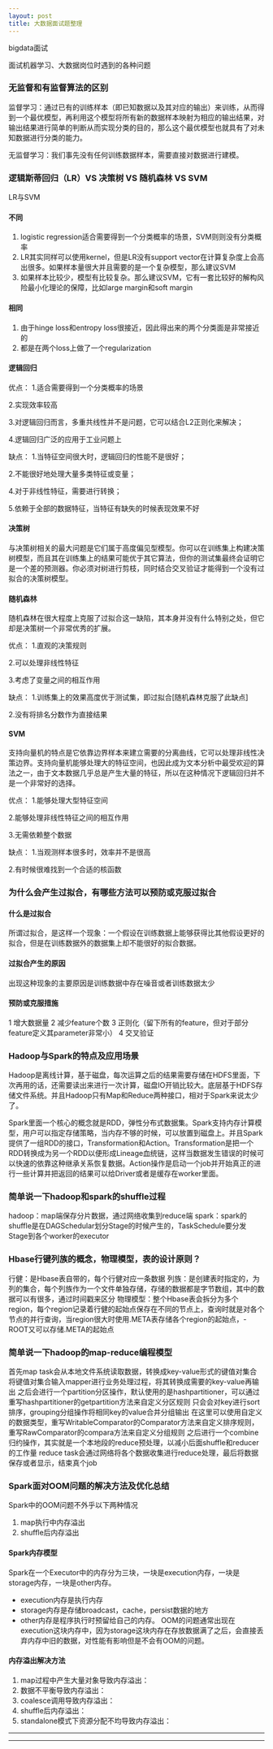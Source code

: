 ```yaml
---
layout: post
title: 大数据面试题整理
---
```


bigdata面试


   面试机器学习、大数据岗位时遇到的各种问题

### 无监督和有监督算法的区别
监督学习：通过已有的训练样本（即已知数据以及其对应的输出）来训练，从而得到一个最优模型，再利用这个模型将所有新的数据样本映射为相应的输出结果，对输出结果进行简单的判断从而实现分类的目的，那么这个最优模型也就具有了对未知数据进行分类的能力。

无监督学习：我们事先没有任何训练数据样本，需要直接对数据进行建模。


### 逻辑斯蒂回归（LR）VS 决策树 VS 随机森林 VS SVM
LR与SVM

#### 不同
1. logistic regression适合需要得到一个分类概率的场景，SVM则则没有分类概率
2. LR其实同样可以使用kernel，但是LR没有support vector在计算复杂度上会高出很多。如果样本量很大并且需要的是一个复杂模型，那么建议SVM
3. 如果样本比较少，模型有比较复杂。那么建议SVM，它有一套比较好的解构风险最小化理论的保障，比如large margin和soft margin

#### 相同
1. 由于hinge loss和entropy loss很接近，因此得出来的两个分类面是非常接近的
2. 都是在两个loss上做了一个regularization

#### 逻辑回归
优点：
1.适合需要得到一个分类概率的场景

2.实现效率较高

3.对逻辑回归而言，多重共线性并不是问题，它可以结合L2正则化来解决；

4.逻辑回归广泛的应用于工业问题上
 
缺点：
1.当特征空间很大时，逻辑回归的性能不是很好；

2.不能很好地处理大量多类特征或变量；

4.对于非线性特征，需要进行转换；

5.依赖于全部的数据特征，当特征有缺失的时候表现效果不好

#### 决策树
与决策树相关的最大问题是它们属于高度偏见型模型。你可以在训练集上构建决策树模型，而且其在训练集上的结果可能优于其它算法，但你的测试集最终会证明它是一个差的预测器。你必须对树进行剪枝，同时结合交叉验证才能得到一个没有过拟合的决策树模型。

#### 随机森林
随机森林在很大程度上克服了过拟合这一缺陷，其本身并没有什么特别之处，但它却是决策树一个非常优秀的扩展。

优点：
1.直观的决策规则

2.可以处理非线性特征

3.考虑了变量之间的相互作用

缺点：
1.训练集上的效果高度优于测试集，即过拟合[随机森林克服了此缺点]

2.没有将排名分数作为直接结果

#### SVM
支持向量机的特点是它依靠边界样本来建立需要的分离曲线，它可以处理非线性决策边界。支持向量机能够处理大的特征空间，也因此成为文本分析中最受欢迎的算法之一，由于文本数据几乎总是产生大量的特征，所以在这种情况下逻辑回归并不是一个非常好的选择。

优点：
1.能够处理大型特征空间

2.能够处理非线性特征之间的相互作用

3.无需依赖整个数据

缺点：
1.当观测样本很多时，效率并不是很高

2.有时候很难找到一个合适的核函数


### 为什么会产生过拟合，有哪些方法可以预防或克服过拟合

#### 什么是过拟合
所谓过拟合，是这样一个现象：一个假设在训练数据上能够获得比其他假设更好的拟合，但是在训练数据外的数据集上却不能很好的拟合数据。

#### 过拟合产生的原因
出现这种现象的主要原因是训练数据中存在噪音或者训练数据太少

#### 预防或克服措施
1 增大数据量
2 减少feature个数
3 正则化（留下所有的feature，但对于部分feature定义其parameter非常小）
4 交叉验证



### Hadoop与Spark的特点及应用场景
Hadoop是离线计算，基于磁盘，每次运算之后的结果需要存储在HDFS里面，下次再用的话，还需要读出来进行一次计算，磁盘IO开销比较大。底层基于HDFS存储文件系统。并且Hadoop只有Map和Reduce两种接口，相对于Spark来说太少了。

Spark里面一个核心的概念就是RDD，弹性分布式数据集。Spark支持内存计算模型，用户可以指定存储策略，当内存不够的时候，可以放置到磁盘上。并且Spark提供了一组RDD的接口，Transformation和Action。Transformation是把一个RDD转换成为另一个RDD以便形成Lineage血统链，这样当数据发生错误的时候可以快速的依靠这种继承关系恢复数据。Action操作是启动一个job并开始真正的进行一些计算并把返回的结果可以给Driver或者是缓存在worker里面。


### 简单说一下hadoop和spark的shuffle过程
hadoop：map端保存分片数据，通过网络收集到reduce端
spark：spark的shuffle是在DAGSchedular划分Stage的时候产生的，TaskSchedule要分发Stage到各个worker的executor

### Hbase行键列族的概念，物理模型，表的设计原则？
行健：是Hbase表自带的，每个行健对应一条数据
列族：是创建表时指定的，为列的集合，每个列族作为一个文件单独存储，存储的数据都是字节数组，其中的数据可以有很多，通过时间戳来区分
物理模型：整个Hbase表会拆分为多个region，每个region记录着行健的起始点保存在不同的节点上，查询时就是对各个节点的并行查询，当region很大时使用.META表存储各个region的起始点，-ROOT又可以存储.META的起始点

### 简单说一下hadoop的map-reduce编程模型
首先map task会从本地文件系统读取数据，转换成key-value形式的键值对集合
将键值对集合输入mapper进行业务处理过程，将其转换成需要的key-value再输出
之后会进行一个partition分区操作，默认使用的是hashpartitioner，可以通过重写hashpartitioner的getpartition方法来自定义分区规则
只会会对key进行sort排序，grouping分组操作将相同key的value合并分组输出
在这里可以使用自定义的数据类型，重写WritableComparator的Comparator方法来自定义排序规则，重写RawComparator的compara方法来自定义分组规则
之后进行一个combine归约操作，其实就是一个本地段的reduce预处理，以减小后面shuffle和reducer的工作量
reduce task会通过网络将各个数据收集进行reduce处理，最后将数据保存或者显示，结束真个job

### Spark面对OOM问题的解决方法及优化总结
Spark中的OOM问题不外乎以下两种情况
1. map执行中内存溢出
2. shuffle后内存溢出


#### Spark内存模型
Spark在一个Executor中的内存分为三块，一块是execution内存，一块是storage内存，一块是other内存。
- execution内存是执行内存
- storage内存是存储broadcast，cache，persist数据的地方
- other内存是程序执行时预留给自己的内存。
  OOM的问题通常出现在execution这块内存中，因为storage这块内存在存放数据满了之后，会直接丢弃内存中旧的数据，对性能有影响但是不会有OOM的问题。

#### 内存溢出解决方法
1. map过程中产生大量对象导致内存溢出：
2. 数据不平衡导致内存溢出：
3. coalesce调用导致内存溢出：
4. shuffle后内存溢出：
5. standalone模式下资源分配不均导致内存溢出：


----
****

